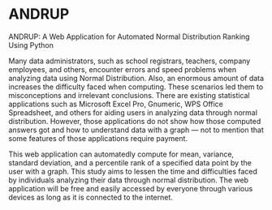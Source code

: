 # ANDRUP
ANDRUP: A Web Application for Automated Normal Distribution Ranking Using Python

Many data administrators, such as school registrars, teachers, company employees, and others, encounter errors and speed problems when analyzing data using Normal Distribution. Also, an enormous amount of data increases the difficulty faced when computing. These scenarios led them to misconceptions and irrelevant conclusions. There are existing statistical applications such as Microsoft Excel Pro, Gnumeric, WPS Office Spreadsheet, and others for aiding users in analyzing data through normal distribution. However, those applications do not show how those computed answers got and how to understand data with a graph — not to mention that some features of those applications require payment.

This web application can automatedly compute for mean, variance, standard deviation, and a percentile rank of a specified data point by the user with a graph. This study aims to lessen the time and difficulties faced by individuals analyzing their data through normal distribution. The web application will be free and easily accessed by everyone through various devices as long as it is connected to the internet.
